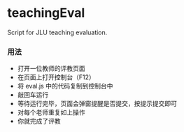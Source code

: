 # teachingEval
Script for JLU teaching evaluation.

### 用法
- 打开一位教师的评教页面
- 在页面上打开控制台（F12）
- 将 eval.js 中的代码复制到控制台中
- 敲回车运行
- 等待运行完毕，页面会弹窗提醒是否提交，按提示提交即可
- 对每个老师重复如上操作
- 你就完成了评教

